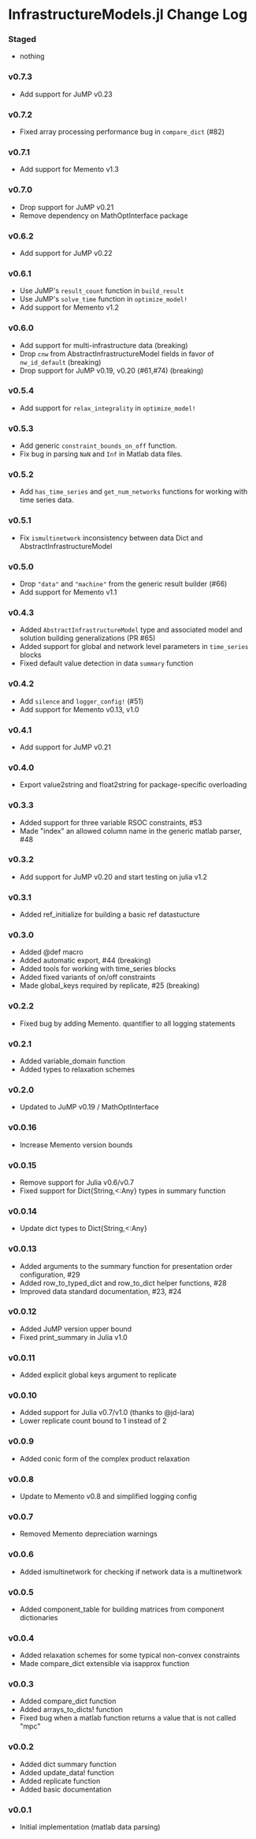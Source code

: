 InfrastructureModels.jl Change Log
==================================

### Staged
- nothing

### v0.7.3
- Add support for JuMP v0.23

### v0.7.2
- Fixed array processing performance bug in `compare_dict` (#82)

### v0.7.1
- Add support for Memento v1.3

### v0.7.0
- Drop support for JuMP v0.21
- Remove dependency on MathOptInterface package

### v0.6.2
- Add support for JuMP v0.22

### v0.6.1
- Use JuMP's `result_count` function in `build_result`
- Use JuMP's `solve_time` function in `optimize_model!`
- Add support for Memento v1.2

### v0.6.0
- Add support for multi-infrastructure data (breaking)
- Drop `cnw` from AbstractInfrastructureModel fields in favor of `nw_id_default` (breaking)
- Drop support for JuMP v0.19, v0.20 (#61,#74) (breaking)

### v0.5.4
- Add support for `relax_integrality` in `optimize_model!`

### v0.5.3
- Add generic `constraint_bounds_on_off` function.
- Fix bug in parsing `NaN` and `Inf` in Matlab data files.

### v0.5.2
- Add `has_time_series` and `get_num_networks` functions for working with time series data.

### v0.5.1
- Fix `ismultinetwork` inconsistency between data Dict and AbstractInfrastructureModel

### v0.5.0
- Drop `"data"` and `"machine"` from the generic result builder (#66)
- Add support for Memento v1.1

### v0.4.3
- Added `AbstractInfrastructureModel` type and associated model and solution building generalizations (PR #65)
- Added support for global and network level parameters in `time_series` blocks
- Fixed default value detection in data `summary` function

### v0.4.2
- Add `silence` and `logger_config!` (#51)
- Add support for Memento v0.13, v1.0

### v0.4.1
- Add support for JuMP v0.21

### v0.4.0
- Export value2string and float2string for package-specific overloading

### v0.3.3
- Added support for three variable RSOC constraints, #53
- Made "index" an allowed column name in the generic matlab parser, #48

### v0.3.2
- Add support for JuMP v0.20 and start testing on julia v1.2

### v0.3.1
- Added ref_initialize for building a basic ref datastucture

### v0.3.0
- Added @def macro
- Added automatic export, #44 (breaking)
- Added tools for working with time_series blocks
- Added fixed variants of on/off constraints
- Made global_keys required by replicate, #25 (breaking)

### v0.2.2
- Fixed bug by adding Memento. quantifier to all logging statements

### v0.2.1
- Added variable_domain function
- Added types to relaxation schemes

### v0.2.0
- Updated to JuMP v0.19 / MathOptInterface

### v0.0.16
- Increase Memento version bounds

### v0.0.15
- Remove support for Julia v0.6/v0.7
- Fixed support for Dict{String,<:Any} types in summary function

### v0.0.14
- Update dict types to Dict{String,<:Any}

### v0.0.13
- Added arguments to the summary function for presentation order configuration, #29
- Added row_to_typed_dict and row_to_dict helper functions, #28
- Improved data standard documentation, #23, #24

### v0.0.12
- Added JuMP version upper bound
- Fixed print_summary in Julia v1.0

### v0.0.11
- Added explicit global keys argument to replicate

### v0.0.10
- Added support for Julia v0.7/v1.0 (thanks to @jd-lara)
- Lower replicate count bound to 1 instead of 2

### v0.0.9
- Added conic form of the complex product relaxation

### v0.0.8
- Update to Memento v0.8 and simplified logging config

### v0.0.7
- Removed Memento depreciation warnings

### v0.0.6
- Added ismultinetwork for checking if network data is a multinetwork

### v0.0.5
- Added component_table for building matrices from component dictionaries

### v0.0.4
- Added relaxation schemes for some typical non-convex constraints
- Made compare_dict extensible via isapprox function

### v0.0.3
- Added compare_dict function
- Added arrays_to_dicts! function
- Fixed bug when a matlab function returns a value that is not called "mpc"

### v0.0.2
- Added dict summary function
- Added update_data! function
- Added replicate function
- Added basic documentation

### v0.0.1
- Initial implementation (matlab data parsing)

